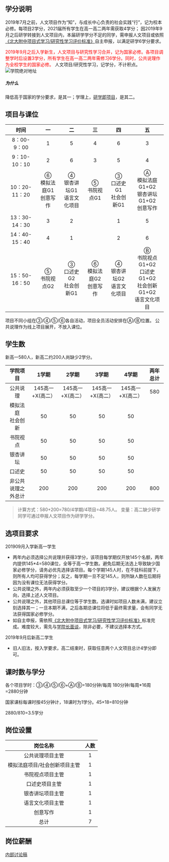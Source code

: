 ## 学分说明

2019年7月之前，人文项目作为“知”，与成长中心负责的社会实践“行”，记为校本必修。每项目2学分，2021届所有学生在高一高二两年需获取4学分；
因2019年9月之后研学转接到人文项目内，本届研学学分不足的同学，需申报人文项目或依照[《北大附中项目式学习/研究性学习评价标准》](README2.md)自主申报，以满足研学6学分要求。

 <span style="color:red">2019年9月之后入学新生，人文项目与研究性学习合并，记为国家必修。各项目调整学时后设置3学分，所有学生在高一高二两年需修习6学分。同时，公共说理作为全校学生的国家必修。 </span>
 人文项目/研究性学习，记学分，不计积点。
![学院绝对地址](https://pkuschool.github.io/images/zhixing.png)

##### 为什么

降低高于国家的学分要求，是其一；学理上，[研学即项目](https://pkuschool.github.io/2019/05/29/yanjiuxingxuexi/)，是其二。

## 项目与课位

|时间|一|二| 三 |四| 五 |
| :------: |:------: | :---: |:---: | :---: | :---: |
|8：00-9：00|1|5|4|6|3|
|9：10-10：10|2|6|3|5|4|
|10：20-11：20|⑥<br>模拟法庭G1<br>创意写作|④<br>银杏讲坛G1<br>语言文化项目|⑤<br>书院视点G1|③<br>口述史G1<br>社会创新G1|Ⓐ<br>模拟法庭G1+G2<br>银杏讲坛G1+G2<br>创意写作|
|13：30-14：30|3|2||1|5|
|14：40-15：40|4|1||2|6|
|15：50-16：50|⑤<br>书院视点G2|③<br>口述史G2<br>社会创新G1|⑥<br>模拟法庭G2<br>创意写作|④<br>银杏讲坛G2<br>语言文化项目|Ⓑ<br>书院视点G1+G2<br>口述史G1+G2<br>社会创新G1+G2<br>语言文化项目|

项目不同小组在③/④/⑤/⑥各自活动，项目全员活动安排在Ⓐ/Ⓑ位置。
公共说理作为线上项目展开，不放入课位。

## 学生数

新高一580人，新高二约200人尚缺少2学分。

|学院项目|1学期|2学期| 3学期 |4学期 |两年总计 |
|:------:|:------:|:---:|:---:|:---:|:---:|
| 公共说理 | 145高一+X(高二）|145高一+X(高二） |145高一+X(高二）  |145高一+X(高二）|580|
| 模拟法庭<br>社会创新| 50 | 50   |50   |50  |
| 书院视点 | 50 | 50   |50   |50  |
| 银杏讲坛 |  50 | 50   |50   |50  |
| 口述史 |  50 | 50   |50   |50  |
| 非公共说理之外总计 | 200 |200|200 |200 |800|

> 计算方式：580+200=780/4学期/4项目=48.75人。
> 变量：高二缺少研学同学可通过申报人文项目作为研学学分。

## 选项目要求

201909月入学新高一学生

* 两年内必须选择公共说理并获得3学分，该项目每学期仅开放145个名额，两年内提供145*4=580课位，全等于高一学生数。避免后期无法选上导致缺少国家必修学分，请务必优先选择该项目。每个学期145人时，在不挂科前提下，则所有人均可获得学分；反之，每学期一旦不足145人，则所缺人数在后期将因为没有课位无法获得学分。
* 公共说理之外，两年内必须获取至少一个项目的3学分，建议根据个人发展方向，选择上述人文项目。
* 公共说理之外，其他项目总课位等于学生数。选课时如项目人数未满，建议立刻选择其一；一旦本期不满，之后各期总课位将低于最终需求量，会有同学无法获得国家必修学分。
* 如自主申报，需依照[《北大附中项目式学习/研究性学习评价标准》](README2.md)标准完成。难度较大，需先与[学院长面谈](mailto:sunyulei@i.pkuschool.edu.cn)，除非必要，不建议选择本方式。

2019年9月后新高二学生

* 旧人旧法，按入学要求，高二结束时，获取任意两个人文项目总计4学分即可。

## 课时数与学分

各个项目学时：③/④/⑤/⑥+Ⓐ/Ⓑ=180分钟/每周  180分钟/每周*16周=2880分钟

国家课标每课时按45分钟计，18课时为1学分。45×18=810分钟

2880/810=3.5学分

## 岗位设置
|岗位名称|人数|
| :------: |:------: |
|公共说理项目主管|1|
|模拟法庭项目/社会创新项目主管 |1|
|书院视点项目主管|1|
|口述史项目主管 |1|
|银杏讲坛项目主管|1|
|语言文化项目主管|1|
|创意写作|1|
|总计|7|

## 岗位薪酬
[内部讨论稿](https://bdfz-my.sharepoint.com/:x:/g/personal/sunyulei_i_pkuschool_edu_cn/EedwFMFfQllAuH0tDsHxX60BQ1-ce0e3Z766UylixjEYSA?e=zTA1hP)
